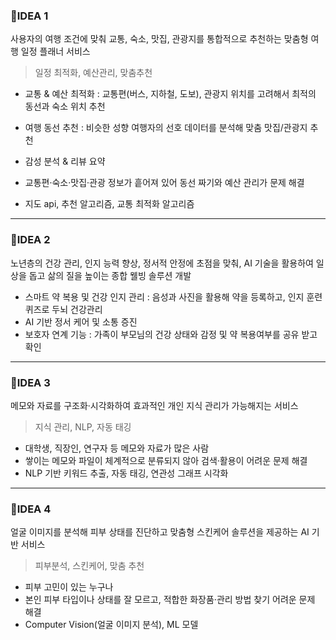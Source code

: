 ### 💭IDEA 1

사용자의 여행 조건에 맞춰 교통, 숙소, 맛집, 관광지를 통합적으로 추천하는 맞춤형 여행 일정 플래너 서비스
> 일정 최적화, 예산관리, 맞춤추천  

* 교통 & 예산 최적화 : 교통편(버스, 지하철, 도보), 관광지 위치를 고려해서 최적의 동선과 숙소 위치 추천
* 여행 동선 추천 : 비슷한 성향 여행자의 선호 데이터를 분석해 맞춤 맛집/관광지 추천
* 감성 분석 & 리뷰 요약


* 교통편·숙소·맛집·관광 정보가 흩어져 있어 동선 짜기와 예산 관리가 문제 해결
* 지도 api, 추천 알고리즘, 교통 최적화 알고리즘
----
### 💭IDEA 2
노년층의 건강 관리, 인지 능력 향상, 정서적 안정에 초점을 맞춰, AI 기술을 활용하여 일상을 돕고 삶의 질을 높이는 종합 웰빙 솔루션 개발

* 스마트 약 복용 및 건강 인지 관리 : 음성과 사진을 활용해 약을 등록하고, 인지 훈련 퀴즈로 두뇌 건강관리 
* AI 기반 정서 케어 및 소통 증진
* 보호자 연계 기능 : 가족이 부모님의 건강 상태와 감정 및 약 복용여부를 공유 받고 확인
----
### 💭IDEA 3
메모와 자료를 구조화·시각화하여 효과적인 개인 지식 관리가 가능해지는 서비스
> 지식 관리, NLP, 자동 태깅

* 대학생, 직장인, 연구자 등 메모와 자료가 많은 사람
* 쌓이는 메모와 파일이 체계적으로 분류되지 않아 검색·활용이 어려운 문제 해결
* NLP 기반 키워드 추출, 자동 태깅, 연관성 그래프 시각화

---
### 💭IDEA 4
얼굴 이미지를 분석해 피부 상태를 진단하고 맞춤형 스킨케어 솔루션을 제공하는 AI 기반 서비스
> 피부분석, 스킨케어, 맞춤 추천

* 피부 고민이 있는 누구나
* 본인 피부 타입이나 상태를 잘 모르고, 적합한 화장품·관리 방법 찾기 어려운 문제 해결
* Computer Vision(얼굴 이미지 분석), ML 모델
